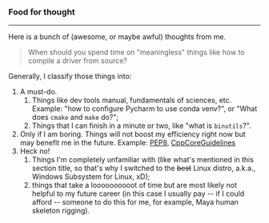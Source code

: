 ### Food for thought

---

Here is a bunch of (awesome, or maybe awful) thoughts from me.



> When should you spend time on "meaningless" things like how to compile a driver from source?

Generally, I classify those things into:

1. A must-do. 
   1. Things like dev tools manual, fundamentals of sciences, etc. Example: "how to configure Pycharm to use conda venv?", or "What does `cmake` and `make` do?";
   2. Things that I can finish in a minute or two, like "what is `binutils`?".
2. Only if I am boring. Things will not boost my efficiency right now but may benefit me in the future. Example: [PEP8](https://www.python.org/dev/peps/pep-0008/), [CppCoreGuidelines](https://github.com/isocpp/CppCoreGuidelines/blob/master/CppCoreGuidelines.md)
3. Heck no! 
   1. Things I'm completely unfamiliar with (like what's mentioned in this section title, so that's why I switched to the ~~best~~ Linux distro, a.k.a., Windows Subsystem for Linux, xD);
   2. things that take a loooooooooot of time but are most likely not helpful to my future career (in this case I usually pay -- if I could afford -- someone to do this for me, for example, Maya human skeleton rigging).



